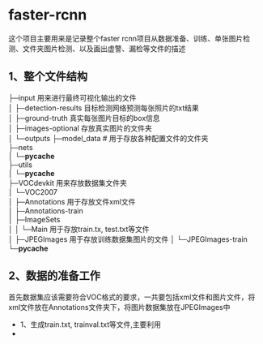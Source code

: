 # faster-rcnn
这个项目主要用来是记录整个faster rcnn项目从数据准备、训练、单张图片检测、文件夹图片检测、以及画出虚警、漏检等文件的描述
## 1、整个文件结构      
├─input    用来进行最终可视化输出的文件   
│  ├─detection-results  目标检测网络预测每张照片的txt结果     
│  ├─ground-truth    真实每张图片目标的box信息    
│  ├─images-optional    存放真实图片的文件夹    
│  └─outputs
├─model_data    # 用于存放各种配置文件的文件夹    
├─nets    
│  └─__pycache__    
├─utils    
│  └─__pycache__    
├─VOCdevkit   用来存放数据集文件夹    
│  └─VOC2007    
│      ├─Annotations      用于存放文件xml文件   
│      ├─Annotations-train   
│      ├─ImageSets   
│      │  └─Main   用于存放train.tx, test.txt等文件   
│      ├─JPEGImages   用于存放训练数据集图片的文件
│      └─JPEGImages-train   
└─__pycache__   

## 2、数据的准备工作
首先数据集应该需要符合VOC格式的要求，一共要包括xml文件和图片文件，将xml文件放在Annotations文件夹下，将图片数据集放在JPEGImages中
* 1、生成train.txt, trainval.txt等文件,主要利用
* 
